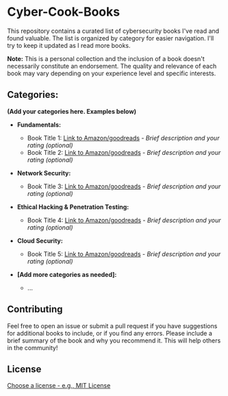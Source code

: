 # Cyber-Cook-Books

This repository contains a curated list of cybersecurity books I've read and found valuable.  The list is organized by category for easier navigation.  I'll try to keep it updated as I read more books.

**Note:**  This is a personal collection and the inclusion of a book doesn't necessarily constitute an endorsement.  The quality and relevance of each book may vary depending on your experience level and specific interests.


## Categories:

**(Add your categories here.  Examples below)**

* **Fundamentals:**
    * Book Title 1: [Link to Amazon/goodreads](link) - *Brief description and your rating (optional)*
    * Book Title 2: [Link to Amazon/goodreads](link) - *Brief description and your rating (optional)*

* **Network Security:**
    * Book Title 3: [Link to Amazon/goodreads](link) - *Brief description and your rating (optional)*

* **Ethical Hacking & Penetration Testing:**
    * Book Title 4: [Link to Amazon/goodreads](link) - *Brief description and your rating (optional)*

* **Cloud Security:**
    * Book Title 5: [Link to Amazon/goodreads](link) - *Brief description and your rating (optional)*

* **[Add more categories as needed]:**
    * ...


## Contributing

Feel free to open an issue or submit a pull request if you have suggestions for additional books to include, or if you find any errors.  Please include a brief summary of the book and why you recommend it.  This will help others in the community!


## License

[Choose a license -  e.g., MIT License](https://opensource.org/licenses/MIT)